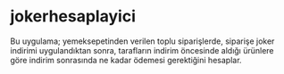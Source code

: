 # jokerhesaplayici
Bu uygulama; yemeksepetinden verilen toplu siparişlerde, siparişe joker indirimi uygulandıktan sonra, tarafların indirim öncesinde aldığı ürünlere göre indirim sonrasında ne kadar ödemesi gerektiğini hesaplar.
